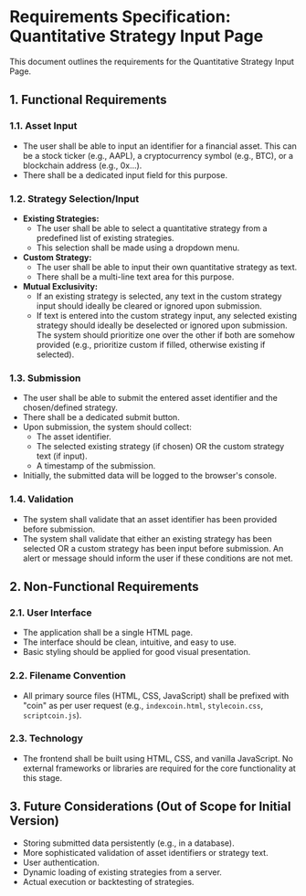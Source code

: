 # Requirements Specification: Quantitative Strategy Input Page

This document outlines the requirements for the Quantitative Strategy Input Page.

## 1. Functional Requirements

### 1.1. Asset Input
- The user shall be able to input an identifier for a financial asset. This can be a stock ticker (e.g., AAPL), a cryptocurrency symbol (e.g., BTC), or a blockchain address (e.g., 0x...).
- There shall be a dedicated input field for this purpose.

### 1.2. Strategy Selection/Input
- **Existing Strategies:**
    - The user shall be able to select a quantitative strategy from a predefined list of existing strategies.
    - This selection shall be made using a dropdown menu.
- **Custom Strategy:**
    - The user shall be able to input their own quantitative strategy as text.
    - There shall be a multi-line text area for this purpose.
- **Mutual Exclusivity:**
    - If an existing strategy is selected, any text in the custom strategy input should ideally be cleared or ignored upon submission.
    - If text is entered into the custom strategy input, any selected existing strategy should ideally be deselected or ignored upon submission. The system should prioritize one over the other if both are somehow provided (e.g., prioritize custom if filled, otherwise existing if selected).

### 1.3. Submission
- The user shall be able to submit the entered asset identifier and the chosen/defined strategy.
- There shall be a dedicated submit button.
- Upon submission, the system should collect:
    - The asset identifier.
    - The selected existing strategy (if chosen) OR the custom strategy text (if input).
    - A timestamp of the submission.
- Initially, the submitted data will be logged to the browser's console.

### 1.4. Validation
- The system shall validate that an asset identifier has been provided before submission.
- The system shall validate that either an existing strategy has been selected OR a custom strategy has been input before submission. An alert or message should inform the user if these conditions are not met.

## 2. Non-Functional Requirements

### 2.1. User Interface
- The application shall be a single HTML page.
- The interface should be clean, intuitive, and easy to use.
- Basic styling should be applied for good visual presentation.

### 2.2. Filename Convention
- All primary source files (HTML, CSS, JavaScript) shall be prefixed with "coin" as per user request (e.g., `indexcoin.html`, `stylecoin.css`, `scriptcoin.js`).

### 2.3. Technology
- The frontend shall be built using HTML, CSS, and vanilla JavaScript. No external frameworks or libraries are required for the core functionality at this stage.

## 3. Future Considerations (Out of Scope for Initial Version)
- Storing submitted data persistently (e.g., in a database).
- More sophisticated validation of asset identifiers or strategy text.
- User authentication.
- Dynamic loading of existing strategies from a server.
- Actual execution or backtesting of strategies.
